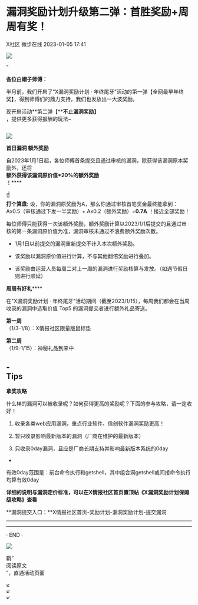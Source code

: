 #  漏洞奖励计划升级第二弹：首胜奖励+周周有奖！   
X社区  微步在线   2023-01-05 17:41  
  
![](https://mmbiz.qpic.cn/mmbiz_gif/Yv6ic9zgr5hRYwmkFFVSsK0fQGJBGqwl6iaBoFgqTpPricWCuX7uIb4Rj7eibLo3ibOiaOtqo7vXEnibKhxuInrceOoibg/640?wx_fmt=gif&wxfrom=5&wx_lazy=1 "")  
  
  
  
  
“  
  
**各位白帽子师傅：**  
  
  
半月前，我们开启了“X漏洞奖励计划 · 年终尾牙”活动的第一弹【全网最早年终奖】，得到师傅们的鼎力支持，我们也发放出一大波奖励。  
  
  
现开启活动**第二弹【****不止漏洞奖励】**  
，提供更多获得报酬的玩法~  
##   
##   
  
  
![](https://mmbiz.qpic.cn/mmbiz_gif/Yv6ic9zgr5hSqScFGMNsm2SxIjLJjZUosibKzU0baiaot5QBhpBLHkayWRgdaasON4uy15NxzQiclrK4KBz8TTmL3w/640?wx_fmt=gif "")  
  
  
**首日漏洞 额外奖励**  
  
自2023年1月1日起，各位师傅首条提交且通过审核的漏洞，除获得该漏洞原本奖励外，还将  
**额外获得该漏洞原价值*20%的额外奖励**  
！****  
  
☝  
**打个算盘:** 设，你的漏洞原奖励为A，那么你通过审核首笔奖金最终能拿到：Ax0.5（审核通过下发一半奖励）+ Ax0.2（额外奖励）=**0.7A** ！接近全部奖励！  
  
每位师傅只能获得一次该额外奖励，额外奖励计算以2023/1/1后提交的且通过审核的第一条漏洞原价值为准，漏洞审核未通过不浪费额外奖励次数。  
  
- 1月1日以前提交的漏洞重新提交不计入本次额外奖励。  
  
- 该奖励以漏洞原价值进行计算，不与其他翻倍奖励进行叠加。  
  
- 该奖励由运营人员每周二对上一周的漏洞进行奖励核算与发放。（如遇节假日则进行顺延）  
  
  
  
  
  
  
**周周有好礼******  
  
在"X漏洞奖励计划 · 年终尾牙"活动期间（截至2023/1/15），每周我们都会在当周收录的漏洞中选取价值 Top5 的漏洞提交者进行额外礼品寄送。  
  
**第一周**  
（1/3-1/8）：X情报社区限量版鼠标垫  
  
  
**第二周**  
（1/9-1/15）：神秘礼品到来中  
  
  
  
  
-   
**Tips**   
-  
  
  
**拿奖攻略**  
  
  
什么样的漏洞可以被收录呢？如何获得更高的奖励呢？下面的参与攻略，请一定收好！  
  
1. 收录各类web应用漏洞，重点行业软件、信创软件漏洞奖励更高！  
  
2. 暂只收录影响最新版本的漏洞（厂商在维护的最新版本）  
  
3. 只收录0day漏洞，且应是厂商长期支持并影响最新版本系统的0day  
  
  
*  
有效0day范围是：前台命令执行和getshell，其中组合洞getshell或间接命令执行均算有效0day  
  
**详细的说明与漏洞定价标准，可以在X情报社区首页置顶帖《X漏洞奖励计划保姆级攻略》查看**  
  
**漏洞提交入口：**X情报社区首页-奖励计划-漏洞奖励计划-提交漏洞  
  
  
****  
****  
· END ·  
  
  
  
  
![](https://mmbiz.qpic.cn/mmbiz_png/Yv6ic9zgr5hRYwmkFFVSsK0fQGJBGqwl6gYoAG5F1cXgRMNjT0PLZibxZyLvJ2PdcOiczbIv7Vl7xQVgzibia4JiafzQ/640?wx_fmt=png&wxfrom=5&wx_lazy=1&wx_co=1 "")  
  
  
戳“  
阅读原文  
”，直通活动页面  
  
↙  
↙  
↙  
  
  

